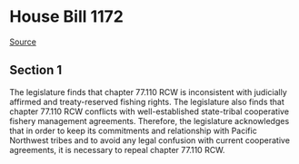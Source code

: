 # House Bill 1172

[Source](http://lawfilesext.leg.wa.gov/biennium/2021-22/Xml/Bills/House%20Bills/1172.xml)
## Section 1
The legislature finds that chapter 77.110 RCW is inconsistent with judicially affirmed and treaty-reserved fishing rights. The legislature also finds that chapter 77.110 RCW conflicts with well-established state-tribal cooperative fishery management agreements. Therefore, the legislature acknowledges that in order to keep its commitments and relationship with Pacific Northwest tribes and to avoid any legal confusion with current cooperative agreements, it is necessary to repeal chapter 77.110 RCW.

